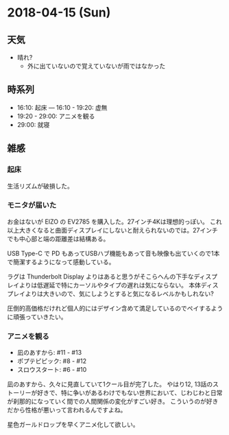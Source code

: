# 2018-04-15 (Sun)

## 天気

- 晴れ?
  - 外に出ていないので覚えていないが雨ではなかった

## 時系列

- 16:10: 起床
― 16:10 - 19:20: 虚無
- 19:20 - 29:00: アニメを観る
- 29:00: 就寝

## 雑感

### 起床

生活リズムが破損した。

### モニタが届いた

お金はないが EIZO の EV2785 を購入した。27インチ4Kは理想的っぽい。
これ以上大きくなると曲面ディスプレイにしないと耐えられないのでは。27インチでも中心部と端の距離差は結構ある。

USB Type-C で PD もあってUSBハブ機能もあって音も映像も出ていくので1本で簡潔するようになって感動している。

ラグは Thunderbolt Display よりはあると思うがそこらへんの下手なディスプレイよりは低遅延で特にカーソルやタイプの遅れは気にならない。
本体ディスプレイよりは大きいので、気にしようとすると気になるレベルかもしれない?

圧倒的高価格だけれど個人的にはデザイン含めて満足しているのでペイするように頑張っていきたい。

### アニメを観る

- 凪のあすから: #11 - #13
- ポプテピピック: #8 - #12
- スロウスタート: #6 - #10

凪のあすから、久々に見直していて1クール目が完了した。
やはり12, 13話のストーリーが好きで、特に争いがあるわけでもない世界において、じわじわと日常が刹那的になっていく間での人間関係の変化がすごい好き。
こういうのが好きだから性格が悪いって言われるんですよね。

星色ガールドロップを早くアニメ化して欲しい。
